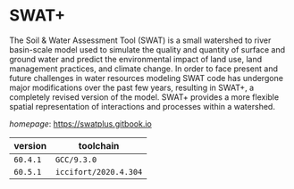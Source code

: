 # SWAT+

The Soil & Water Assessment Tool (SWAT) is a small watershed to river basin-scale model used to simulate the quality and quantity of surface and ground water and predict the environmental impact of land use, land management practices, and climate change. In order to face present and future challenges in water resources modeling SWAT code has undergone major modifications over the past few years, resulting in SWAT+, a completely revised version of the model. SWAT+ provides a more flexible spatial representation of interactions and processes within a watershed.

*homepage*: <https://swatplus.gitbook.io>

version | toolchain
--------|----------
``60.4.1`` | ``GCC/9.3.0``
``60.5.1`` | ``iccifort/2020.4.304``
